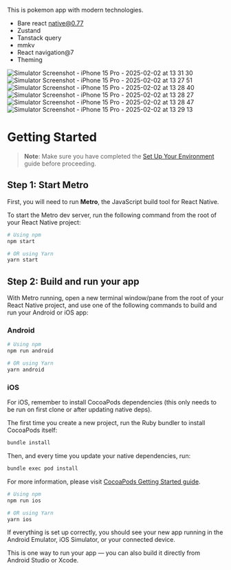This is pokemon app with modern technologies.
- Bare react native@0.77
- Zustand
- Tanstack query
- mmkv
- React navigation@7
- Theming

![Simulator Screenshot - iPhone 15 Pro - 2025-02-02 at 13 31 30](https://github.com/user-attachments/assets/2d53afc0-35de-4e4b-8164-65dcff7c763e?s=400)
![Simulator Screenshot - iPhone 15 Pro - 2025-02-02 at 13 27 51](https://github.com/user-attachments/assets/5dad7804-69b7-4197-99ae-db50a260f712?s=400)
![Simulator Screenshot - iPhone 15 Pro - 2025-02-02 at 13 28 40](https://github.com/user-attachments/assets/66a84843-0778-4835-a6f0-bb871b073520?s=400)
![Simulator Screenshot - iPhone 15 Pro - 2025-02-02 at 13 28 27](https://github.com/user-attachments/assets/f5cd3fc1-33fa-401d-a022-aa1a0a90cad5?s=400)
![Simulator Screenshot - iPhone 15 Pro - 2025-02-02 at 13 28 47](https://github.com/user-attachments/assets/5ab01568-ad3b-462d-acba-3ad83a728897?s=400)
![Simulator Screenshot - iPhone 15 Pro - 2025-02-02 at 13 29 13](https://github.com/user-attachments/assets/23ec71e9-f960-45d5-94fe-58ce43f4ad4b?s=400)




# Getting Started

> **Note**: Make sure you have completed the [Set Up Your Environment](https://reactnative.dev/docs/set-up-your-environment) guide before proceeding.

## Step 1: Start Metro

First, you will need to run **Metro**, the JavaScript build tool for React Native.

To start the Metro dev server, run the following command from the root of your React Native project:

```sh
# Using npm
npm start

# OR using Yarn
yarn start
```

## Step 2: Build and run your app

With Metro running, open a new terminal window/pane from the root of your React Native project, and use one of the following commands to build and run your Android or iOS app:

### Android

```sh
# Using npm
npm run android

# OR using Yarn
yarn android
```

### iOS

For iOS, remember to install CocoaPods dependencies (this only needs to be run on first clone or after updating native deps).

The first time you create a new project, run the Ruby bundler to install CocoaPods itself:

```sh
bundle install
```

Then, and every time you update your native dependencies, run:

```sh
bundle exec pod install
```

For more information, please visit [CocoaPods Getting Started guide](https://guides.cocoapods.org/using/getting-started.html).

```sh
# Using npm
npm run ios

# OR using Yarn
yarn ios
```

If everything is set up correctly, you should see your new app running in the Android Emulator, iOS Simulator, or your connected device.

This is one way to run your app — you can also build it directly from Android Studio or Xcode.
